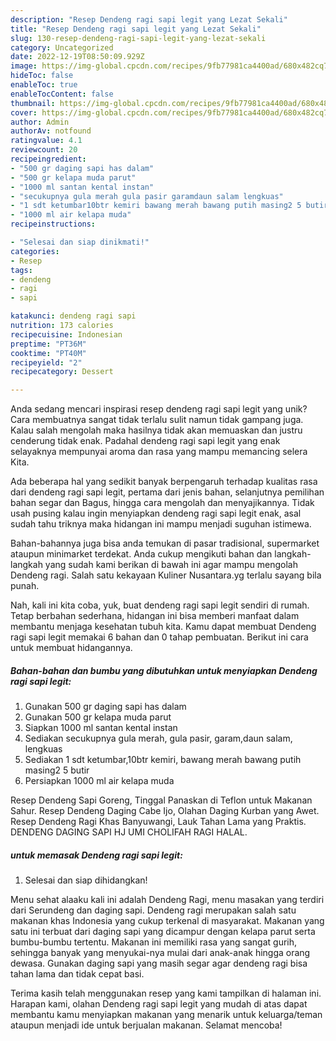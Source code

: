 ```yaml
---
description: "Resep Dendeng ragi sapi legit yang Lezat Sekali"
title: "Resep Dendeng ragi sapi legit yang Lezat Sekali"
slug: 130-resep-dendeng-ragi-sapi-legit-yang-lezat-sekali
category: Uncategorized
date: 2022-12-19T08:50:09.929Z
image: https://img-global.cpcdn.com/recipes/9fb77981ca4400ad/680x482cq70/dendeng-ragi-sapi-legit-foto-resep-utama.jpg
hideToc: false
enableToc: true
enableTocContent: false
thumbnail: https://img-global.cpcdn.com/recipes/9fb77981ca4400ad/680x482cq70/dendeng-ragi-sapi-legit-foto-resep-utama.jpg
cover: https://img-global.cpcdn.com/recipes/9fb77981ca4400ad/680x482cq70/dendeng-ragi-sapi-legit-foto-resep-utama.jpg
author: Admin
authorAv: notfound
ratingvalue: 4.1
reviewcount: 20
recipeingredient:
- "500 gr daging sapi has dalam"
- "500 gr kelapa muda parut"
- "1000 ml santan kental instan"
- "secukupnya gula merah gula pasir garamdaun salam lengkuas"
- "1 sdt ketumbar10btr kemiri bawang merah bawang putih masing2 5 butir"
- "1000 ml air kelapa muda"
recipeinstructions:

- "Selesai dan siap dinikmati!"
categories:
- Resep
tags:
- dendeng
- ragi
- sapi

katakunci: dendeng ragi sapi 
nutrition: 173 calories
recipecuisine: Indonesian
preptime: "PT36M"
cooktime: "PT40M"
recipeyield: "2"
recipecategory: Dessert

---
```





Anda sedang mencari inspirasi resep dendeng ragi sapi legit yang unik? Cara membuatnya sangat tidak terlalu sulit namun tidak gampang juga. Kalau salah mengolah maka hasilnya tidak akan memuaskan dan justru cenderung tidak enak. Padahal dendeng ragi sapi legit yang enak selayaknya mempunyai aroma dan rasa yang mampu memancing selera Kita.





Ada beberapa hal yang sedikit banyak berpengaruh terhadap kualitas rasa dari dendeng ragi sapi legit, pertama dari jenis bahan, selanjutnya pemilihan bahan segar dan Bagus, hingga cara mengolah dan menyajikannya. Tidak usah pusing kalau ingin menyiapkan dendeng ragi sapi legit enak,      asal sudah tahu triknya maka hidangan ini mampu menjadi suguhan istimewa.














Bahan-bahannya juga bisa anda temukan di pasar tradisional, supermarket ataupun minimarket terdekat. Anda cukup mengikuti bahan dan langkah-langkah yang sudah kami berikan di bawah ini agar mampu mengolah Dendeng ragi. Salah satu kekayaan Kuliner Nusantara.yg terlalu sayang bila punah.






Nah, kali ini kita coba, yuk, buat dendeng ragi sapi legit sendiri di rumah. Tetap berbahan sederhana, hidangan ini bisa memberi manfaat dalam membantu menjaga kesehatan tubuh kita. Kamu dapat membuat Dendeng ragi sapi legit memakai 6 bahan dan 0 tahap pembuatan. Berikut ini cara untuk membuat hidangannya.

<!--inarticleads1-->

##### Bahan-bahan dan bumbu yang dibutuhkan untuk menyiapkan Dendeng ragi sapi legit:

1. Gunakan 500 gr daging sapi has dalam
1. Gunakan 500 gr kelapa muda parut
1. Siapkan 1000 ml santan kental instan
1. Sediakan secukupnya gula merah, gula pasir, garam,daun salam, lengkuas
1. Sediakan 1 sdt ketumbar,10btr kemiri, bawang merah bawang putih masing2 5 butir
1. Persiapkan 1000 ml air kelapa muda


Resep Dendeng Sapi Goreng, Tinggal Panaskan di Teflon untuk Makanan Sahur. Resep Dendeng Daging Cabe Ijo, Olahan Daging Kurban yang Awet. Resep Dendeng Ragi Khas Banyuwangi, Lauk Tahan Lama yang Praktis. DENDENG DAGING SAPI HJ UMI CHOLIFAH RAGI HALAL. 

<!--inarticleads2-->

#####  untuk memasak Dendeng ragi sapi legit:


1. Selesai dan siap dihidangkan!

Menu sehat alaaku kali ini adalah Dendeng Ragi, menu masakan yang terdiri dari Serundeng dan daging sapi. Dendeng ragi merupakan salah satu makanan khas Indonesia yang cukup terkenal di masyarakat. Makanan yang satu ini terbuat dari daging sapi yang dicampur dengan kelapa parut serta bumbu-bumbu tertentu. Makanan ini memiliki rasa yang sangat gurih, sehingga banyak yang menyukai-nya mulai dari anak-anak hingga orang dewasa. Gunakan daging sapi yang masih segar agar dendeng ragi bisa tahan lama dan tidak cepat basi. 

Terima kasih telah menggunakan resep yang kami tampilkan di halaman ini. Harapan kami, olahan Dendeng ragi sapi legit yang mudah di atas dapat membantu kamu menyiapkan makanan yang menarik untuk keluarga/teman ataupun menjadi ide untuk berjualan makanan. Selamat mencoba!
